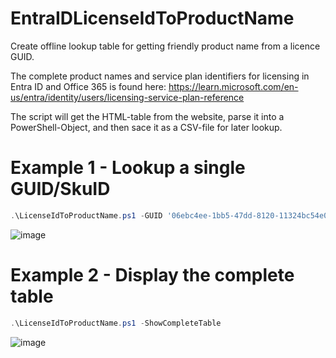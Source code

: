 # EntraIDLicenseIdToProductName
Create offline lookup table for getting friendly product name from a licence GUID.

The complete product names and service plan identifiers for licensing in Entra ID and Office 365 is found here:
https://learn.microsoft.com/en-us/entra/identity/users/licensing-service-plan-reference

The script will get the HTML-table from the website, parse it into a PowerShell-Object, and then sace it as a CSV-file for later lookup.

# Example 1 - Lookup a single GUID/SkuID
```PowerShell
.\LicenseIdToProductName.ps1 -GUID '06ebc4ee-1bb5-47dd-8120-11324bc54e06'
```

![image](https://github.com/user-attachments/assets/aa5a6c06-06d2-4e36-b621-c6f692758b3a)


# Example 2 - Display the complete table
```PowerShell
.\LicenseIdToProductName.ps1 -ShowCompleteTable
```

![image](https://github.com/user-attachments/assets/c4666dc2-4e98-40fd-8e56-da55f47252af)
